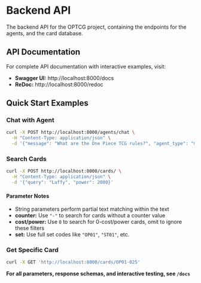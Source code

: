 # Backend API

The backend API for the OPTCG project, containing the endpoints for the agents, and the card database.


## API Documentation

For complete API documentation with interactive examples, visit:
- **Swagger UI:** http://localhost:8000/docs
- **ReDoc:** http://localhost:8000/redoc

## Quick Start Examples

### Chat with Agent
```bash
curl -X POST http://localhost:8000/agents/chat \
  -H "Content-Type: application/json" \
  -d '{"message": "What are the One Piece TCG rules?", "agent_type": "multi-agent"}'
```

### Search Cards
```bash
curl -X POST http://localhost:8000/cards/ \
  -H "Content-Type: application/json" \
  -d '{"query": "Luffy", "power": 2000}'
```

#### Parameter Notes
- String parameters perform partial text matching within the text
- **counter:** Use `"-"` to search for cards without a counter value
- **cost/power:** Use `0` to search for 0-cost/power cards, omit to ignore these filters
- **set:** Use full set codes like `"OP01"`, `"ST01"`, etc.

### Get Specific Card
```bash
curl -X GET 'http://localhost:8000/cards/OP01-025'
```

**For all parameters, response schemas, and interactive testing, see `/docs`**